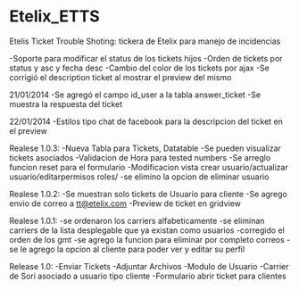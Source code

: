 Etelix_ETTS
===========

Etelis Ticket Trouble Shoting: tickera de Etelix para manejo de incidencias

-Soporte para modificar el status de los tickets hijos
-Orden de tickets por status y asc y fecha desc
-Cambio del color de los tickets por ajax
-Se corrigió el description ticket al mostrar el preview del mismo

21/01/2014
-Se agregó el campo id_user a la tabla answer_ticket
-Se muestra la respuesta del ticket

22/01/2014
-Estilos tipo chat de facebook para la descripcion del ticket en el preview

Realese 1.0.3:
-Nueva Tabla para Tickets, Datatable
-Se pueden visualizar tickets asociados
-Validacion de Hora para tested numbers
-Se arreglo funcion reset para el formulario
-Modificacion vista crear usuario/actualizar usuario/editarpermisos roles/
-se elimino la opcion de eliminar usuario

Realese 1.0.2:
-Se muestran solo tickets de Usuario para cliente
-Se agrego envio de correo a tt@etelix.com
-Preview de ticket en gridview

Realese 1.0.1:
-se ordenaron los carriers alfabeticamente
-se eliminan carriers de la lista desplegable que ya existan como usuarios
-corregido el orden de los gmt
-se agrego la funcion para eliminar por completo correos
-se le agrego la opcion al cliente para poder ver y editar su perfil

Release 1.0:
-Enviar Tickets 
-Adjuntar Archivos
-Modulo de Usuario
-Carrier de Sori asociado a usuario tipo cliente
-Formulario abrir ticket para clientes
